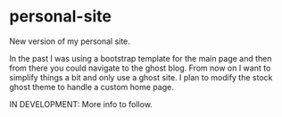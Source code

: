 # personal-site
New version of my personal site.

In the past I was using a bootstrap template for the main page and then from there you could navigate to the ghost blog. 
From now on I want to simplify things a bit and only use a ghost site. I plan to modify the stock ghost theme to handle a custom home page.

IN DEVELOPMENT: More info to follow.

